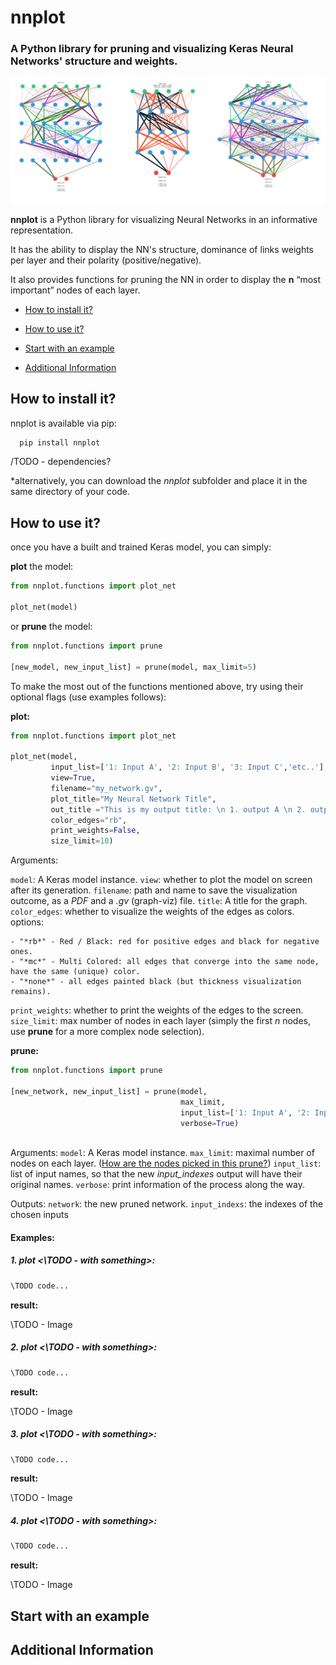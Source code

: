 # nnplot
### A Python library for pruning and visualizing Keras Neural Networks' structure and weights.
![cover image](https://github.com/Yuval-Ai/nnplot/blob/master/Images/banner.png)

**nnplot** is a Python library for visualizing Neural Networks in an informative representation. 

It has the ability to display the NN's structure, dominance of links weights per layer and their polarity (positive/negative).

It also provides functions for pruning the NN in order to display the **n** “most important” nodes of each layer.

* [How to install it?](##How-to-install-it?) 

* [How to use it?](##How-to-use-it?)

* [Start with an example](##Start-with-an-examlpe)

* [Additional Information](##Additional-Information)



## How to install it?

nnplot is available via pip:

```bash
  pip install nnplot
```
/TODO - dependencies?

*alternatively, you can download the *nnplot*  subfolder and place it in the same directory of your code. 


## How to use it?
once you have a built and trained Keras model, you can simply:

**plot** the model:

```python
from nnplot.functions import plot_net

plot_net(model)
```

or **prune** the model:

```python
from nnplot.functions import prune

[new_model, new_input_list] = prune(model, max_limit=5)
```



To make the most out of the functions mentioned above, try using their optional flags (use examples follows):

**plot:**

```python
from nnplot.functions import plot_net

plot_net(model, 
         input_list=['1: Input A', '2: Input B', '3: Input C','etc..'],
         view=True,
         filename="my_network.gv",
         plot_title="My Neural Network Title",
         out_title ="This is my output title: \n 1. output A \n 2. output B",
         color_edges="rb",
         print_weights=False,
         size_limit=10)
```

Arguments:

`model`: A Keras model instance.
`view`: whether to plot the model on screen after its generation.
`filename`: path and name to save the visualization outcome, as a *PDF* and a *.gv* (graph-viz) file.
`title`: A title for the graph.
`color_edges`: whether to visualize the weights of the edges as colors.
	options:

	- "*rb*" - Red / Black: red for positive edges and black for negative ones.
	- "*mc*" - Multi Colored: all edges that converge into the same node, have the same (unique) color.
	- "*none*" - all edges painted black (but thickness visualization remains).
`print_weights`: whether to print the weights of the edges to the screen.
`size_limit`: max number of nodes in each layer (simply the first *n* nodes, use **prune** for a more complex node selection).

**prune:**

```python
from nnplot.functions import prune

[new_network, new_input_list] = prune(model,
                                      max_limit,
                                      input_list=['1: Input A', '2: Input B','etc..'],
                                      verbose=True)
				
```

Arguments:
`model`: A Keras model instance.
`max_limit`: maximal number of nodes on each layer. ([How are the nodes picked in this prune?](\TODO))
`input_list`: list of input names, so that the new *input_indexes* output will have their original names.
`verbose`: print information of the process along the way.

Outputs:
`network`: the new pruned network.
`input_indexs`: the indexes of the chosen inputs



#### Examples:

##### 1. plot <\TODO - with something>:

```python
\TODO code...
```

**result:** 

\TODO - Image 

##### 2. plot <\TODO - with something>:

```python
\TODO code...
```

**result:** 

\TODO - Image 

##### 3. plot <\TODO - with something>:

```python
\TODO code...
```

**result:** 

\TODO - Image 

##### 4. plot <\TODO - with something>:

```python
\TODO code...
```

**result:** 

\TODO - Image 



## Start with an example

## Additional Information
